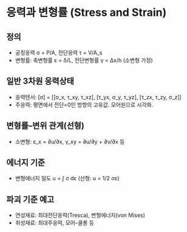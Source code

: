 # 응력과 변형률 (Stress and Strain)

## 정의
- 공칭응력 σ = P/A, 전단응력 τ = V/A_s
- 변형률: 축변형률 ε = δ/L, 전단변형률 γ = Δx/h (소변형 가정)

## 일반 3차원 응력상태
- 응력텐서: [σ] = [[σ_x, τ_xy, τ_xz], [τ_yx, σ_y, τ_yz], [τ_zx, τ_zy, σ_z]]
- 주응력: 평면에서 전단=0인 방향의 고유값. 모어원으로 시각화.

## 변형률–변위 관계(선형)
- 소변형: ε_x = ∂u/∂x, γ_xy = ∂u/∂y + ∂v/∂x 등

## 에너지 기준
- 변형에너지 밀도 u = ∫ σ dε (선형: u = 1/2 σε)

## 파괴 기준 예고
- 연성재료: 최대전단응력(Tresca), 변형에너지(von Mises)
- 취성재료: 최대주응력, 모어–쿨롱 등

